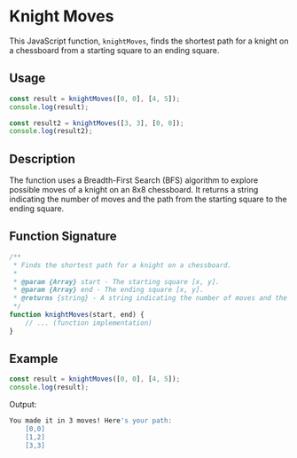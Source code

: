 # Knight Moves

This JavaScript function, `knightMoves`, finds the shortest path for a knight on a chessboard from a starting square to an ending square.

## Usage

```javascript
const result = knightMoves([0, 0], [4, 5]);
console.log(result);
```

```javascript
const result2 = knightMoves([3, 3], [0, 0]);
console.log(result2);
```

## Description

The function uses a Breadth-First Search (BFS) algorithm to explore possible moves of a knight on an 8x8 chessboard. It returns a string indicating the number of moves and the path from the starting square to the ending square.

## Function Signature

```javascript
/**
 * Finds the shortest path for a knight on a chessboard.
 *
 * @param {Array} start - The starting square [x, y].
 * @param {Array} end - The ending square [x, y].
 * @returns {string} - A string indicating the number of moves and the path.
 */
function knightMoves(start, end) {
    // ... (function implementation)
}
```

## Example

```javascript
const result = knightMoves([0, 0], [4, 5]);
console.log(result);
```

Output:

```bash
You made it in 3 moves! Here's your path:
    [0,0]
    [1,2]
    [3,3]
```